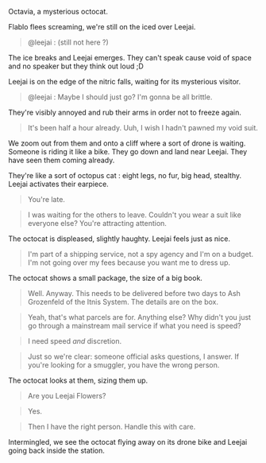 Octavia, a mysterious octocat.

Flablo flees screaming, we're still on the iced over Leejai.

> @leejai : (still not here ?)

The ice breaks and Leejai emerges. They can't speak cause void of space and no speaker but they think out loud ;D

Leejai is on the edge of the nitric falls, waiting for its mysterious visitor.

> @leejai : Maybe I should just go? I'm gonna be all brittle.

They're visibly annoyed and rub their arms in order not to freeze again.

> It's been half a hour already. Uuh, I wish I hadn't pawned my void suit.

We zoom out from them and onto a cliff where a sort of drone is waiting. Someone is riding it like a bike. They go down and land near Leejai. They have seen them coming already.

They're like a sort of octopus cat : eight legs, no fur, big head, stealthy. Leejai activates their earpiece.

> You're late.

> I was waiting for the others to leave. Couldn't you wear a suit like everyone else? You're attracting attention.

The octocat is displeased, slightly haughty. Leejai feels just as nice.

> I'm part of a shipping service, not a spy agency and I'm on a budget. I'm not going over my fees because you want me to dress up.

The octocat shows a small package, the size of a big book.

> Well. Anyway. This needs to be delivered before two days to Ash Grozenfeld of the Itnis System. The details are on the box.

> Yeah, that's what parcels are for. Anything else? Why didn't you just go through a mainstream mail service if what you need is speed?

> I need speed *and* discretion.

> Just so we're clear: someone official asks questions, I answer. If you're looking for a smuggler, you have the wrong person.

The octocat looks at them, sizing them up.

> Are you Leejai Flowers?

> Yes.

> Then I have the right person. Handle this with care.

Intermingled, we see the octocat flying away on its drone bike and Leejai going back inside the station.
